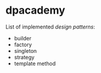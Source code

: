 # dpacademy
List of implemented _design patterns_:
* builder
* factory
* singleton
* strategy
* template method

